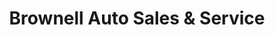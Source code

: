---
title: "Brownell Auto Sales & Service"
url: /fitchburg/brownell-auto-sales-and-service/
shop: car
---